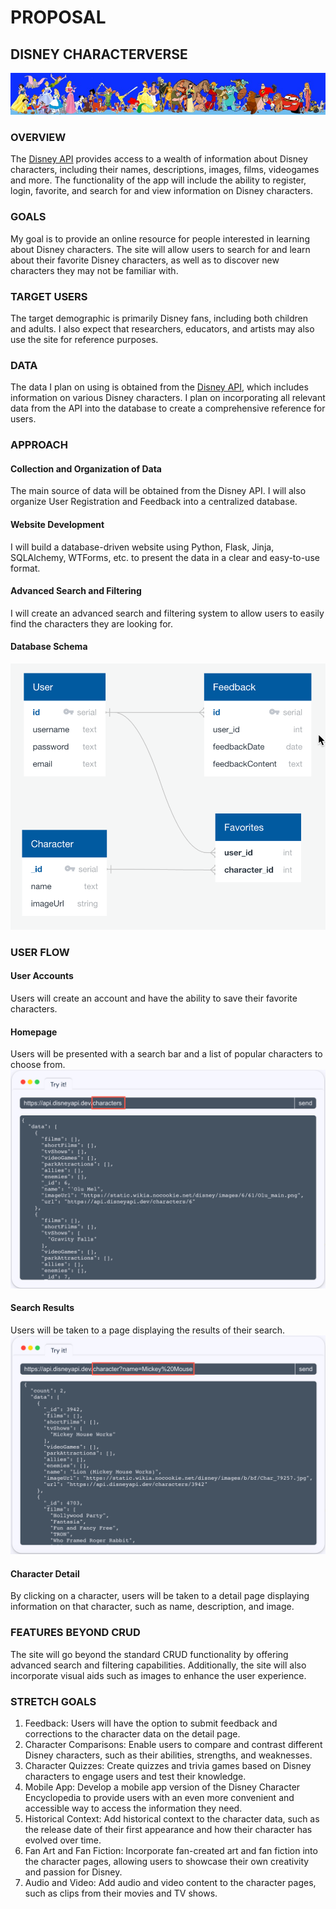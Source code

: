 # PROPOSAL

## DISNEY CHARACTERVERSE
![disneybanner](static/images/disney-api-character-banner.jpeg)

### OVERVIEW
The [Disney API](https://disneyapi.dev/) provides access to a wealth of information about Disney characters, including their names, descriptions, images, films, videogames and more. The functionality of the app will include the ability to register, login, favorite, and search for and view information on Disney characters.

### GOALS
My goal is to provide an online resource for people interested in learning about Disney characters. The site will allow users to search for and learn about their favorite Disney characters, as well as to discover new characters they may not be familiar with.

### TARGET USERS
The target demographic is primarily Disney fans, including both children and adults. I also expect that researchers, educators, and artists may also use the site for reference purposes.

### DATA
The data I plan on using is obtained from the [Disney API](https://disneyapi.dev/), which includes information on various Disney characters. I plan on incorporating all relevant data from the API into the database to create a comprehensive reference for users.

### APPROACH
#### Collection and Organization of Data
The main source of data will be obtained from the Disney API. I will also organize User Registration and Feedback into a centralized database.
#### Website Development
I will build a database-driven website using Python, Flask, Jinja, SQLAlchemy, WTForms, etc. to present the data in a clear and easy-to-use format.
#### Advanced Search and Filtering
I will create an advanced search and filtering system to allow users to easily find the characters they are looking for.
#### Database Schema
![databaseschema](/static/images/disney-app-schema.png)

### USER FLOW
#### User Accounts
Users will create an account and have the ability to save their favorite characters.
#### Homepage
Users will be presented with a search bar and a list of popular characters to choose from.
![characterlist](static/images/disney-api-character-list.png)
#### Search Results
Users will be taken to a page displaying the results of their search.
![characterdetails](static/images/disney-api-character-detail.png)
#### Character Detail
By clicking on a character, users will be taken to a detail page displaying information on that character, such as name, description, and image.

### FEATURES BEYOND CRUD
The site will go beyond the standard CRUD functionality by offering advanced search and filtering capabilities. Additionally, the site will also incorporate visual aids such as images to enhance the user experience.

### STRETCH GOALS
1. Feedback: Users will have the option to submit feedback and corrections to the character data on the detail page.
2. Character Comparisons: Enable users to compare and contrast different Disney characters, such as their abilities, strengths, and weaknesses.
3. Character Quizzes: Create quizzes and trivia games based on Disney characters to engage users and test their knowledge.
4. Mobile App: Develop a mobile app version of the Disney Character Encyclopedia to provide users with an even more convenient and accessible way to access the information they need.
5. Historical Context: Add historical context to the character data, such as the release date of their first appearance and how their character has evolved over time.
6. Fan Art and Fan Fiction: Incorporate fan-created art and fan fiction into the character pages, allowing users to showcase their own creativity and passion for Disney.
7. Audio and Video: Add audio and video content to the character pages, such as clips from their movies and TV shows.